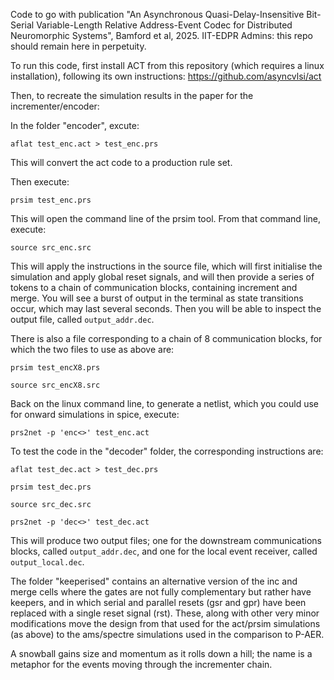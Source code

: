 Code to go with publication "An Asynchronous Quasi-Delay-Insensitive Bit-Serial Variable-Length Relative Address-Event Codec for Distributed Neuromorphic Systems", Bamford et al, 2025. IIT-EDPR Admins: this repo should remain here in perpetuity.

To run this code, first install ACT from this repository (which requires a linux installation), following its own instructions: https://github.com/asyncvlsi/act

Then, to recreate the simulation results in the paper for the incrementer/encoder:

In the folder "encoder", excute:

`aflat test_enc.act > test_enc.prs`

This will convert the act code to a production rule set.

Then execute:

`prsim test_enc.prs`

This will open the command line of the prsim tool. From that command line, execute:

`source src_enc.src`

This will apply the instructions in the source file, which will first initialise the simulation and apply global reset signals, and will then provide a series of tokens to a chain of communication blocks, containing increment and merge. You will see a burst of output in the terminal as state transitions occur, which may last several seconds. Then you will be able to inspect the output file, called `output_addr.dec`.

There is also a file corresponding to a chain of 8 communication blocks, for which the two files to use as above are:

`prsim test_encX8.prs`

`source src_encX8.src`

Back on the linux command line, to generate a netlist, which you could use for onward simulations in spice, execute:

`prs2net -p 'enc<>' test_enc.act`

To test the code in the "decoder" folder, the corresponding instructions are:

`aflat test_dec.act > test_dec.prs` 

`prsim test_dec.prs`

`source src_dec.src`

`prs2net -p 'dec<>' test_dec.act`

This will produce two output files; one for the downstream communications blocks, called `output_addr.dec`, and one for the local event receiver, called `output_local.dec`. 

The folder "keeperised" contains an alternative version of the inc and merge cells where the gates are not fully complementary but rather have keepers, and in which serial and parallel resets (gsr and gpr) have been replaced with a single reset signal (rst). These, along with other very minor modifications move the design from that used for the act/prsim simulations (as above) to the ams/spectre simulations used in the comparison to P-AER.

A snowball gains size and momentum as it rolls down a hill; the name is a metaphor for the events moving through the incrementer chain.



